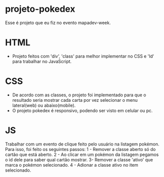 # projeto-pokedex
Esse é projeto que eu fiz no evento mapadev-week.

# HTML
- Projeto feitos com 'div', 'class' para melhor implementar no CSS e 'Id' para trabalhar no JavaScript.

# CSS
- De acordo com as classes, o projeto foi implementado para que o resultado seria mostrar cada carta por vez selecionar
o menu lateral(web) ou abaixo(mobile).
- O projeto pokedex é responsivo, podendo ser visto em celular ou pc.

# JS
Trabalhar com um evento de clique feito pelo usuário na listagem pokémon.
Para isso, foi feito os seguintes passos:
1 - Remover a classe aberto só do cartão que está aberto.
2 - Ao clicar em um pokémon da listagem pegamos o id dele para saber qual cartão mostrar.
3- Remover a classe 'ativo' que marca o pokémon selecionado.
4 - Adionar a classe ativo no item selecionado.


 
